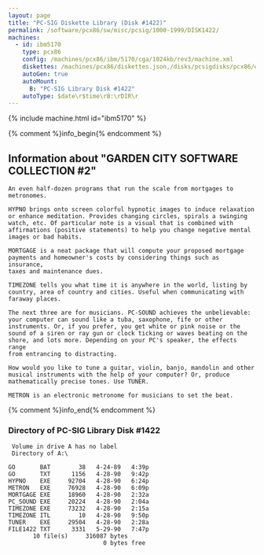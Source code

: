 ```yaml
---
layout: page
title: "PC-SIG Diskette Library (Disk #1422)"
permalink: /software/pcx86/sw/misc/pcsig/1000-1999/DISK1422/
machines:
  - id: ibm5170
    type: pcx86
    config: /machines/pcx86/ibm/5170/cga/1024kb/rev3/machine.xml
    diskettes: /machines/pcx86/diskettes.json,/disks/pcsigdisks/pcx86/diskettes.json
    autoGen: true
    autoMount:
      B: "PC-SIG Library Disk #1422"
    autoType: $date\r$time\rB:\rDIR\r
---
```


{% include machine.html id="ibm5170" %}

{% comment %}info_begin{% endcomment %}

## Information about "GARDEN CITY SOFTWARE COLLECTION #2"

    An even half-dozen programs that run the scale from mortgages to
    metronomes.
    
    HYPNO brings onto screen colorful hypnotic images to induce relaxation
    or enhance meditation. Provides changing circles, spirals a swinging
    watch, etc. Of particular note is a visual that is combined with
    affirmations (positive statements) to help you change negative mental
    images or bad habits.
    
    MORTGAGE is a neat package that will compute your proposed mortgage
    payments and homeowner's costs by considering things such as insurance,
    taxes and maintenance dues.
    
    TIMEZONE tells you what time it is anywhere in the world, listing by
    country, area of country and cities. Useful when communicating with
    faraway places.
    
    The next three are for musicians. PC-SOUND achieves the unbelievable:
    your computer can sound like a tuba, saxophone, fife or other
    instruments. Or, if you prefer, you get white or pink noise or the
    sound of a siren or ray gun or clock ticking or waves beating on the
    shore, and lots more. Depending on your PC's speaker, the effects range
    from entrancing to distracting.
    
    How would you like to tune a guitar, violin, banjo, mandolin and other
    musical instruments with the help of your computer? Or, produce
    mathematically precise tones. Use TUNER.
    
    METRON is an electronic metronome for musicians to set the beat.
{% comment %}info_end{% endcomment %}


### Directory of PC-SIG Library Disk #1422

     Volume in drive A has no label
     Directory of A:\

    GO       BAT        38   4-24-89   4:39p
    GO       TXT      1156   4-28-90   9:42p
    HYPNO    EXE     92704   4-28-90   6:24p
    METRON   EXE     76928   4-28-90   6:09p
    MORTGAGE EXE     18960   4-28-90   2:32a
    PC_SOUND EXE     20224   4-28-90   2:04a
    TIMEZONE EXE     73232   4-28-90   2:15a
    TIMEZONE ITL        10   4-28-90   9:50p
    TUNER    EXE     29504   4-28-90   2:28a
    FILE1422 TXT      3331   5-29-90   7:47p
           10 file(s)     316087 bytes
                               0 bytes free
